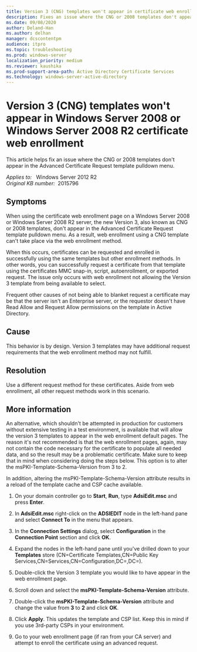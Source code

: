 ```yaml
---
title: Version 3 (CNG) templates won't appear in certificate web enrollment
description: Fixes an issue where the CNG or 2008 templates don't appear in the Advanced Certificate Request template pulldown menu.
ms.date: 09/08/2020
author: Deland-Han
ms.author: delhan
manager: dcscontentpm
audience: itpro
ms.topic: troubleshooting
ms.prod: windows-server
localization_priority: medium
ms.reviewer: kaushika
ms.prod-support-area-path: Active Directory Certificate Services
ms.technology: windows-server-active-directory
---
```

# Version 3 (CNG) templates won't appear in Windows Server 2008 or Windows Server 2008 R2 certificate web enrollment

This article helps fix an issue where the CNG or 2008 templates don't appear in the Advanced Certificate Request template pulldown menu.

_Applies to:_ &nbsp; Windows Server 2012 R2  
_Original KB number:_ &nbsp;2015796

## Symptoms

When using the certificate web enrollment page on a Windows Server 2008 or Windows Server 2008 R2 server, the new Version 3, also known as CNG or 2008 templates, don't appear in the Advanced Certificate Request template pulldown menu. As a result, web enrollment using a CNG template can't take place via the web enrollment method.

When this occurs, certificates can be requested and enrolled in successfully using the same templates but other enrollment methods. In other words, you can successfully request a certificate from that template using the certificates MMC snap-in, script, autoenrollment, or exported request. The issue only occurs with web enrollment not allowing the Version 3 template from being available to select.

Frequent other causes of not being able to blanket request a certificate may be that the server isn't an Enterprise server, or the requestor doesn't have Read Allow and Request Allow permissions on the template in Active Directory.

## Cause

This behavior is by design. Version 3 templates may have additional request requirements that the web enrollment method may not fulfill.

## Resolution

Use a different request method for these certificates. Aside from web enrollment, all other request methods work in this scenario.

## More information

An alternative, which shouldn't be attempted in production for customers without extensive testing in a test environment, is available that will allow the version 3 templates to appear in the web enrollment default pages. The reason it's not recommended is that the web enrollment pages, again, may not contain the code necessary for the certificate to populate all needed data, and so the result may be a problematic certificate. Make sure to keep that in mind when considering doing the steps below. This option is to alter the msPKI-Template-Schema-Version from 3 to 2.

In addition, altering the msPKI-Template-Schema-Version attribute results in a reload of the template cache and CSP cache available.

1. On your domain controller go to **Start**, **Run**, type **AdsiEdit.msc** and press **Enter**.

2. In **AdsiEdit.msc** right-click on the **ADSIEDIT** node in the left-hand pane and select **Connect To** in the menu that appears.

3. In the **Connection Settings** dialog, select **Configuration** in the **Connection Point** section and click **OK**.

4. Expand the nodes in the left-hand pane until you've drilled down to your **Templates** store (CN=Certificate Templates,CN=Public Key Services,CN=Services,CN=Configuration,DC=,DC=).

5. Double-click the Version 3 template you would like to have appear in the web enrollment page.

6. Scroll down and select the **msPKI-Template-Schema-Version** attribute.

7. Double-click the **msPKI-Template-Schema-Version** attribute and change the value from **3** to **2** and click **OK**.

8. Click **Apply**. This updates the template and CSP list. Keep this in mind if you use 3rd-party CSPs in your environment.

9. Go to your web enrollment page (if ran from your CA server) and attempt to enroll the certificate using an advanced request.
